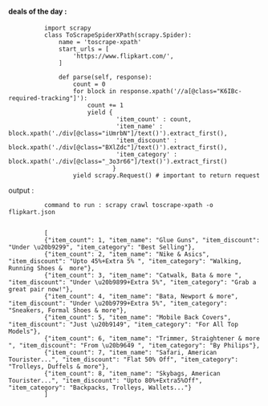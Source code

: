 #### deals of the day :

              import scrapy
              class ToScrapeSpiderXPath(scrapy.Spider):
                  name = 'toscrape-xpath'
                  start_urls = [
                      'https://www.flipkart.com/',
                  ]

                  def parse(self, response):
                      count = 0
                      for block in response.xpath('//a[@class="K6IBc- required-tracking"]'):
                          count += 1
                          yield {
                                  'item_count' : count,
                                  'item_name' : block.xpath('./div[@class="iUmrbN"]/text()').extract_first(),
                                  'item_discount' : block.xpath('./div[@class="BXlZdc"]/text()').extract_first(),
                                  'item_category' : block.xpath('./div[@class="_3o3r66"]/text()').extract_first()
                                 }
                      yield scrapy.Request() # important to return request

output : 

              command to run : scrapy crawl toscrape-xpath -o flipkart.json


              [
              {"item_count": 1, "item_name": "Glue Guns", "item_discount": "Under \u20b9299", "item_category": "Best Selling"},
              {"item_count": 2, "item_name": "Nike & Asics", "item_discount": "Upto 45%+Extra 5% ", "item_category": "Walking, Running Shoes &  more"},
              {"item_count": 3, "item_name": "Catwalk, Bata & more ", "item_discount": "Under \u20b9899+Extra 5%", "item_category": "Grab a great pair now!"},
              {"item_count": 4, "item_name": "Bata, Newport & more", "item_discount": "Under \u20b9799+Extra 5%", "item_category": "Sneakers, Formal Shoes & more"},
              {"item_count": 5, "item_name": "Mobile Back Covers", "item_discount": "Just \u20b9149", "item_category": "For All Top Models"},
              {"item_count": 6, "item_name": "Trimmer, Straightener & more ", "item_discount": "From \u20b9649 ", "item_category": "By Philips"},
              {"item_count": 7, "item_name": "Safari, American Tourister...", "item_discount": "Flat 50% Off", "item_category": "Trolleys, Duffels & more"},
              {"item_count": 8, "item_name": "Skybags, American Tourister...", "item_discount": "Upto 80%+Extra5%Off", "item_category": "Backpacks, Trolleys, Wallets..."}
              ]
